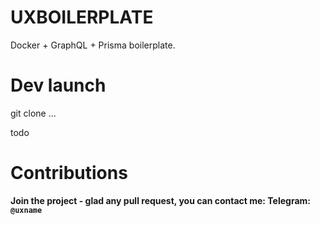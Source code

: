 # UXBOILERPLATE
Docker + GraphQL + Prisma boilerplate.

# Dev launch
git clone ...

todo
    
# Contributions
**Join the project - glad any pull request, you can contact me:
Telegram: `@uxname`**
